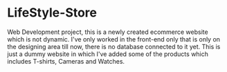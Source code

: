 # LifeStyle-Store
Web Development project, this is a newly created ecommerce website which is not dynamic.
I've only worked in the front-end only that is only on the designing area till now, there is no database connected to it yet.
This is just a dummy website in which I've added some of the products which includes T-shirts, Cameras and Watches.
